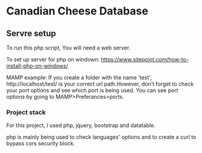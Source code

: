 # Canadian Cheese Database

## Servre setup

To run this php script, You will need a web server.

To set up server for php on windown: https://www.sitepoint.com/how-to-install-php-on-windows/

MAMP example: If you create a folder with the name 'test', http://localhost/test/ is your correct url path.However, don't forget to check your port options and see which port is being used. You can see port options by going to MAMP>Preferances>ports.

### Project stack

For this project, I used php, jquery, bootstrap and datatable.

php is mainly being used to check languages' options and to create a curl to bypass cors security block.
